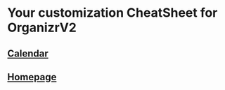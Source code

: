 # Your customization CheatSheet for OrganizrV2

## [Calendar](css/Calendar.md)

## [Homepage](css/Homepage.md)